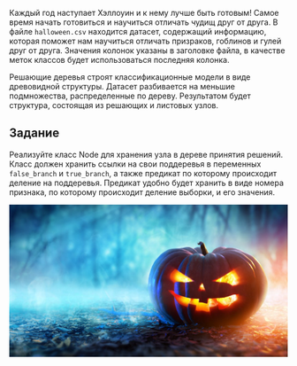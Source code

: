 Каждый год наступает Хэллоуин и к нему лучше быть готовым! Самое время начать готовиться и научиться отличать чудищ друг от друга.
В файле `halloween.csv` находится датасет, содержащий информацию, которая поможет нам научиться отличать призраков,
гоблинов и гулей друг от друга. Значения колонок указаны в заголовке файла, в качестве меток классов будет использоваться последняя колонка.

Решающие деревья строят классификационные модели в виде древовидной структуры. Датасет разбивается на меньшие подмножества, распределенные по дереву. Результатом будет структура, состоящая из решающих и листовых узлов.

## Задание

Реализуйте класс Node для хранения узла в дереве принятия решений.
Класс должен хранить ссылки на свои поддеревья в переменных `false_branch` и `true_branch`,
а также предикат по которому происходит деление на поддеревья. Предикат удобно будет хранить в виде номера признака,
по которому происходит деление выборки, и его значения.

![Boo](boo.jpg)